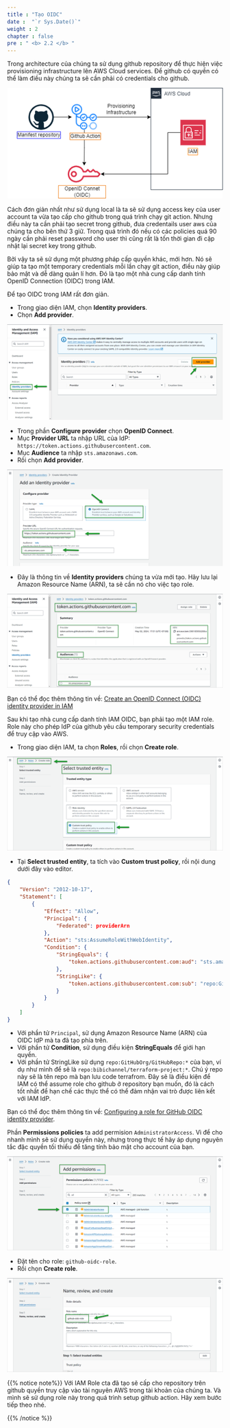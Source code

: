 ```yaml
---
title : "Tạo OIDC"
date :  "`r Sys.Date()`" 
weight : 2 
chapter : false
pre : " <b> 2.2 </b> "
---
```


Trong architecture của chúng ta sử dụng github repository để thực hiện việc provisioning infrastructure lên AWS Cloud services.
Để github có quyền có thể làm điều này chúng ta sẽ cần phải có credentials cho github.

![image](/images/2-prerequisites/2.2-createOIDC/000-createOIDC.png)

Cách đơn giản nhất như sử dụng local là ta sẽ sử dụng access key của user account ta vừa tạo cấp cho github trong quá trình chạy git action.
Nhưng điều này ta cần phải tạo secret trong github, đưa credentails user aws của chúng ta cho bên thứ 3 giữ. Trong quá trình đó nếu có các policies quá 90 ngày cần phải reset password cho user thì cũng rất là tốn thời gian đi cập nhật lại secret key trong github.

Bởi vậy ta sẽ sử dụng một phương pháp cấp quyền khác, mới hơn. Nó sẽ giúp ta tạo một temporary credentials mỗi lần chạy git action, điều này giúp bảo mật và dễ dàng quản lí hơn. Đó là tạo một nhà cung cấp danh tính OpenID Connection (OIDC) trong IAM.

Để tạo OIDC trong IAM rất đơn giản.
- Trong giao diện IAM, chọn **Identity providers**.
- Chọn **Add provider**.

![image](/images/2-prerequisites/2.2-createOIDC/001-createOIDC.png)

- Trong phần **Configure provider** chọn **OpenID Connect**.
- Mục **Provider URL** ta nhập URL của IdP: `https://token.actions.githubusercontent.com`.
- Mục **Audience** ta nhập `sts.amazonaws.com`.
- Rồi chọn **Add provider**.

![image](/images/2-prerequisites/2.2-createOIDC/002-createOIDC.png)

- Đây là thông tin về **Identity providers** chúng ta vừa mới tạo. Hãy lưu lại Amazon Resource Name (ARN), ta sẽ cần nó cho việc tạo role. 

![image](/images/2-prerequisites/2.2-createOIDC/003-createOIDC.png)

Bạn có thể đọc thêm thông tin về: [Create an OpenID Connect (OIDC) identity provider in IAM](https://docs.aws.amazon.com/IAM/latest/UserGuide/id_roles_providers_create_oidc.html)

Sau khi tạo nhà cung cấp danh tính IAM OIDC, bạn phải tạo một IAM role. Role này cho phép IdP của github yêu cầu temporary security credentials để truy cập vào AWS.

- Trong giao diện IAM, ta chọn **Roles**, rồi chọn **Create role**.

![image](/images/2-prerequisites/2.2-createOIDC/004-createOIDC.png)

- Tại **Select trusted entity**, ta tích vào **Custom trust policy**, rồi nội dung dưới đây vào editor.
```json
{
    "Version": "2012-10-17",
    "Statement": [
        {
            "Effect": "Allow",
            "Principal": {
                "Federated": providerArn
            },
            "Action": "sts:AssumeRoleWithWebIdentity",
            "Condition": {
                "StringEquals": {
                    "token.actions.githubusercontent.com:aud": "sts.amazonaws.com"
                },
                "StringLike": {
                    "token.actions.githubusercontent.com:sub": "repo:GitHubOrg/GitHubRepo:*"
                }
            }
        }
    ]
}
```

- Với phần tử `Principal`, sử dụng Amazon Resource Name (ARN) của OIDC IdP mà ta đã tạo phía trên.
- Với phần tử **Condition**, sử dụng điều kiện **StringEquals** để giới hạn quyền.
- Với phần tử StringLike sử dụng `repo:GitHubOrg/GitHubRepo:*` của bạn, ví dụ như mình để sẽ là `repo:bibichannel/terraform-project:*`. Chú ý repo này sẽ là tên repo mà bạn lưu code terrafrom. Đây sẽ là điều kiện để IAM có thể assume role cho github ở repository bạn muốn, đó là cách tốt nhất để hạn chế các thực thể có thể đảm nhận vai trò được liên kết với IAM IdP.

Bạn có thể đọc thêm thông tin về: [Configuring a role for GitHub OIDC identity provider](https://docs.aws.amazon.com/IAM/latest/UserGuide/id_roles_create_for-idp_oidc.html#idp_oidc_Create_GitHub).

Phần **Permissions policies** ta add permision `AdministratorAccess`. Vì để cho nhanh mình sẽ sử dụng quyền này, nhưng trong thực tế hãy áp dụng nguyên tắc đặc quyền tối thiểu để tăng tính bảo mật cho account của bạn.

![image](/images/2-prerequisites/2.2-createOIDC/005-createOIDC.png)

- Đặt tên cho role: `github-oidc-role`.
- Rồi chọn **Create role**.

![image](/images/2-prerequisites/2.2-createOIDC/006-createOIDC.png)

{{% notice note%}}
Với IAM Role cta đã tạo sẽ cấp cho repository trên github quyền truy cập vào tài nguyên AWS trong tài khoản của chúng ta. Và mình sẽ sử dụng role này trong quá trình setup github action. Hãy xem bước tiếp theo nhé.

{{% /notice %}}



